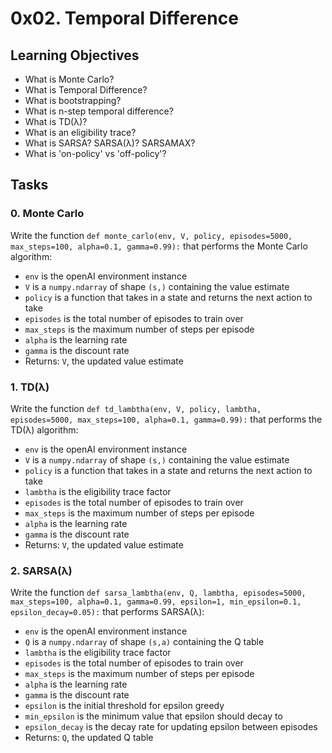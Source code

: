 0x02. Temporal Difference
=========================

Learning Objectives
-------------------

-   What is Monte Carlo?
-   What is Temporal Difference?
-   What is bootstrapping?
-   What is n-step temporal difference?
-   What is TD(λ)?
-   What is an eligibility trace?
-   What is SARSA? SARSA(λ)? SARSAMAX?
-   What is 'on-policy' vs 'off-policy'?


Tasks
-----

### 0\. Monte Carlo

Write the function `def monte_carlo(env, V, policy, episodes=5000, max_steps=100, alpha=0.1, gamma=0.99):` that performs the Monte Carlo algorithm:

-   `env` is the openAI environment instance
-   `V` is a `numpy.ndarray` of shape `(s,)` containing the value estimate
-   `policy` is a function that takes in a state and returns the next action to take
-   `episodes` is the total number of episodes to train over
-   `max_steps` is the maximum number of steps per episode
-   `alpha` is the learning rate
-   `gamma` is the discount rate
-   Returns: `V`, the updated value estimate

### 1\. TD(λ)

Write the function `def td_lambtha(env, V, policy, lambtha, episodes=5000, max_steps=100, alpha=0.1, gamma=0.99):` that performs the TD(λ) algorithm:

-   `env` is the openAI environment instance
-   `V` is a `numpy.ndarray` of shape `(s,)` containing the value estimate
-   `policy` is a function that takes in a state and returns the next action to take
-   `lambtha` is the eligibility trace factor
-   `episodes` is the total number of episodes to train over
-   `max_steps` is the maximum number of steps per episode
-   `alpha` is the learning rate
-   `gamma` is the discount rate
-   Returns: `V`, the updated value estimate

### 2\. SARSA(λ)

Write the function `def sarsa_lambtha(env, Q, lambtha, episodes=5000, max_steps=100, alpha=0.1, gamma=0.99, epsilon=1, min_epsilon=0.1, epsilon_decay=0.05):` that performs SARSA(λ):

-   `env` is the openAI environment instance
-   `Q` is a `numpy.ndarray` of shape `(s,a)` containing the Q table
-   `lambtha` is the eligibility trace factor
-   `episodes` is the total number of episodes to train over
-   `max_steps` is the maximum number of steps per episode
-   `alpha` is the learning rate
-   `gamma` is the discount rate
-   `epsilon` is the initial threshold for epsilon greedy
-   `min_epsilon` is the minimum value that epsilon should decay to
-   `epsilon_decay` is the decay rate for updating epsilon between episodes
-   Returns: `Q`, the updated Q table
